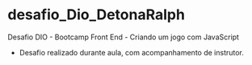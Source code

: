 # desafio_Dio_DetonaRalph
Desafio DIO - Bootcamp Front End - Criando um jogo com JavaScript

* Desafio realizado durante aula, com acompanhamento de instrutor.
